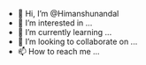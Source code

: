 - 👋 Hi, I’m @Himanshunandal
- 👀 I’m interested in ...
- 🌱 I’m currently learning ...
- 💞️ I’m looking to collaborate on ...
- 📫 How to reach me ...

<!---
Hinanshunandal/Hinanshunandal is a ✨ special ✨ repository because its `README.md` (this file) appears on your GitHub profile.
You can click the Preview link to take a look at your changes.
--->
